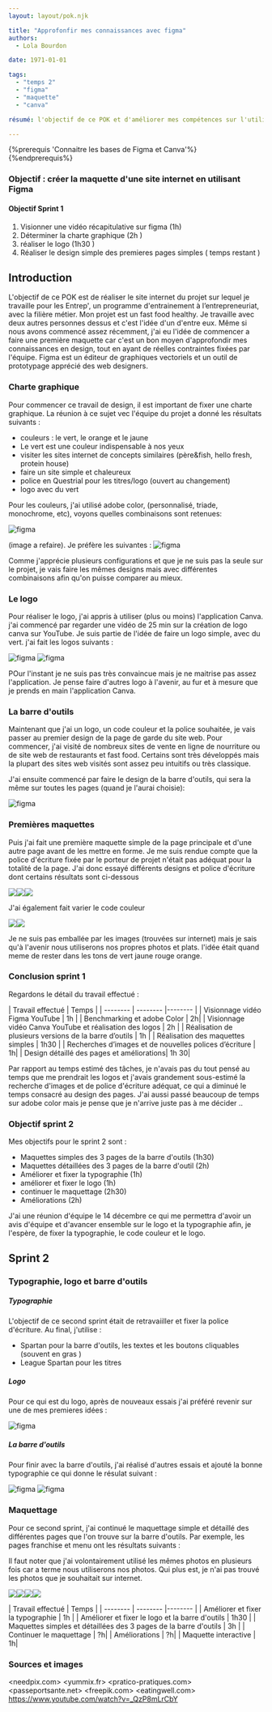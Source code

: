 ```yaml
---
layout: layout/pok.njk

title: "Approfonfir mes connaissances avec figma"
authors:
  - Lola Bourdon

date: 1971-01-01

tags: 
  - "temps 2"
  - "figma"
  - "maquette"
  - "canva"

résumé: l'objectif de ce POK et d'améliorer mes compétences sur l'utilisation de figma et de découvrir Canva. Pour cela je compte réaliser une maquette du site intenet/appli d'une marque de restauration rapide.

---
```


{%prerequis 'Connaitre les bases de Figma et Canva'%}  
{%endprerequis%}

### Objectif : créer la maquette d'une site internet en utilisant Figma

#### Objectif Sprint 1

1. Visionner une vidéo récapitulative sur figma (1h)
2. Déterminer la charte graphique (2h )
3. réaliser le logo (1h30 )
4. Réaliser le design simple des premieres pages simples ( temps restant )

## Introduction 

L'objectif de ce POK est de réaliser le site internet du projet sur lequel je travaille pour les Entrep', un programme d'entrainement à l’entrepreneuriat, avec la filière métier. Mon projet est un fast food healthy. Je travaille avec deux autres personnes dessus et c'est l'idée d'un d'entre eux. Même si nous avons commencé assez récemment, j'ai eu l'idée de commencer a faire une première maquette car c'est un bon moyen d'approfondir mes connaissances en design, tout en ayant de réelles contraintes fixées par l'équipe. Figma est un éditeur de graphiques vectoriels et un outil de prototypage apprécié des web designers.

### Charte graphique

Pour commencer ce travail de design, il est important de fixer une charte graphique. La réunion à ce sujet  vec l'équipe du projet a donné les résultats suivants :  

- couleurs : le vert, le orange et le jaune
- Le vert est une couleur indispensable à nos yeux
- visiter les sites internet de concepts similaires (père&fish, hello fresh, protein house)
- faire un site simple et chaleureux
- police en Questrial pour les titres/logo (ouvert au changement)
- logo avec du vert
  
Pour les couleurs, j'ai utilisé adobe color, (personnalisé, triade, monochrome, etc), voyons quelles combinaisons sont retenues: 

![figma](todo_color.png)

(image a refaire). Je préfère les suivantes :
![figma](figma_color.png)

Comme j'apprécie plusieurs configurations et que je ne suis pas la seule sur le projet, je vais faire les mêmes designs mais avec différentes combinaisons afin qu'on puisse comparer au mieux.


### Le logo

Pour réaliser le logo, j'ai appris à utiliser (plus ou moins) l'application Canva. j'ai commencé par regarder une vidéo de 25 min sur la création de logo canva sur YouTube. Je suis partie de l'idée de faire un logo simple, avec du vert. j'ai fait les logos suivants :

![figma](Protneatlogoavoca.png)
![figma](protneatlogoavocat2.png)

POur l'instant je ne suis pas très convaincue mais je ne maitrise pas assez l'application. Je pense faire d'autres logo à l'avenir, au fur et à mesure que je prends en main l'application Canva.

### La barre d'outils 

Maintenant que j'ai un logo, un code couleur et la police souhaitée, je vais passer au premier design de la page de garde du site web.
Pour commencer, j'ai visité de nombreux sites de vente en ligne de nourriture ou de site web de restaurants et fast food. Certains sont très développés mais la plupart des sites web visités sont assez peu intuitifs ou très classique. 

J'ai ensuite commencé par faire le design de la barre d'outils, qui sera la même sur toutes les pages (quand je l'aurai choisie):

![figma](barre_outils.png)

### Premières maquettes 

Puis j'ai fait une première maquette simple de la page principale et d'une autre page avant de les mettre en forme. Je me suis rendue compte que la police d'écriture fixée par le porteur de projet n'était pas adéquat pour la totalité de la page. J'ai donc  essayé différents designs et police d'écriture dont certains résultats sont ci-dessous

<div style="display:flex">
<div><img src="maquette1.png"></div>
<div><img src="maquette2.png"></div>
<div><img src="maquette3.png"></div>
</div>

J'ai également fait varier le code couleur 

<div style="display:flex">
<div><img src="maquette4.png"></div>
<div><img src="maquette5.png"></div>
</div>

Je ne suis pas emballée par les images (trouvées sur internet) mais je sais qu'à l'avenir nous utiliserons nos propres photos et plats. 
l'idée était quand meme de rester dans les tons de vert jaune rouge orange.

### Conclusion sprint 1

Regardons le détail du travail effectué : 

| Travail effectué |  Temps | 
| -------- | -------- |-------- |
| Visionnage vidéo Figma YouTube  | 1h |
| Benchmarking et adobe Color  | 2h|
| Visionnage vidéo Canva YouTube et réalisation des logos | 2h |
| Réalisation de plusieurs versions de la barre d’outils  | 1h |
| Réalisation des maquettes simples | 1h30 |
| Recherches d’images et de nouvelles polices d’écriture  | 1h| 
| Design détaillé des pages et améliorations| 1h 30| 

Par rapport au temps estimé des tâches, je n'avais pas du tout pensé au temps que me prendrait les logos et j'avais grandement sous-estimé la recherche d'images et de police d'écriture adéquat, ce qui a diminué le temps consacré au design des pages. J'ai aussi passé beaucoup de temps sur adobe color mais je pense que je n'arrive juste pas à me décider ..

### Objectif sprint 2

Mes objectifs pour le sprint 2 sont : 

- Maquettes simples des 3 pages de la barre d'outils (1h30)
- Maquettes détaillées des 3 pages de la barre d'outil (2h)
- Améliorer et fixer la typographie (1h)
- améliorer et fixer le logo  (1h) 
- continuer le maquettage (2h30)
- Améliorations (2h) 
  
J'ai une réunion d'équipe le 14 décembre ce qui me permettra d'avoir un avis d'équipe et d'avancer ensemble sur le logo et la typographie afin, je l'espère, de fixer la typographie, le code couleur et le logo.

## Sprint 2 

### Typographie, logo et barre d'outils 

##### Typographie

L'objectif de ce second sprint était de retravaiiller et fixer la police d'écriture. Au final, j'utilise : 

- Spartan pour la barre d'outils, les textes et les boutons cliquables (souvent en gras )
- League Spartan pour les titres 

##### Logo 

Pour ce qui est du logo, après de nouveaux essais j'ai préféré revenir sur une de mes premieres idées : 

![figma](logofinal.png)
  
##### La barre d'outils 

Pour finir avec la barre d'outils, j'ai réalisé d'autres essais et ajouté la bonne typographie ce qui donne le résulat suivant : 

![figma](finalbarreoutil.png)
![figma](design.png)
### Maquettage 

Pour ce second sprint, j'ai continué le maquettage simple et détaillé des différentes pages que l'on trouve sur la barre d'outils. Par exemple, les pages franchise et menu ont les résultats suivants : 

Il faut noter que j'ai volontairement utilisé les mêmes photos en plusieurs fois car a terme nous utiliserons nos photos. Qui plus est, je n'ai pas trouvé les photos que je souhaitait sur internet.


<div style="display:flex">
<div><img src="maquettemenu.pdf"></div>
<div><img src="menu.pdf"></div>
<div><img src="maquettefranchise.pdf"></div>
<div><img src="franchise.png"></div>

</div>


| Travail effectué |  Temps | 
| -------- | -------- |-------- |
| Améliorer et fixer la typographie | 1h |
| Améliorer et fixer le logo et la barre d'outils | 1h30 |
| Maquettes simples et détaillées des 3 pages de la barre d'outils | 3h |
| Continuer le maquettage   | ?h|
| Améliorations | ?h|
| Maquette interactive | 1h|




### Sources et images

<needpix.com>
<yummix.fr>
<pratico-pratiques.com>
<passeportsante.net>
<freepik.com>
<eatingwell.com>
<https://www.youtube.com/watch?v=_QzP8mLrCbY>

